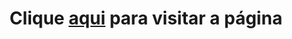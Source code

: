 <div align=center>
  <h1>Clique <a href="https://igorarpgarcia.github.io/Home-Page/">aqui</a> para visitar a página</h1>
</div>
